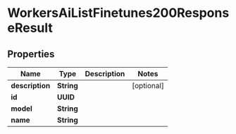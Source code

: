 

# WorkersAiListFinetunes200ResponseResult


## Properties

| Name | Type | Description | Notes |
|------------ | ------------- | ------------- | -------------|
|**description** | **String** |  |  [optional] |
|**id** | **UUID** |  |  |
|**model** | **String** |  |  |
|**name** | **String** |  |  |



